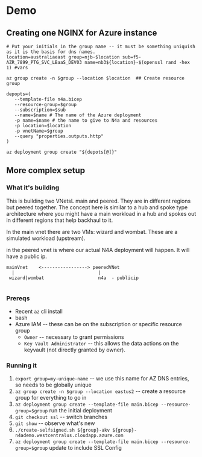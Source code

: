 # Demo

## Creating one NGINX for Azure instance

```
# Put your initials in the group name -- it must be something uniquish as it is the basis for dns names.
location=australiaeast group=njb-$location sub=f5-AZR_7899_PTG_SVC_LBaaS_DEV03 name=nb3${location}-$(openssl rand -hex 1) #vars

az group create -n $group --location $location  ## Create resource group

depopts=(
   --template-file n4a.bicep
   --resource-group=$group
   --subscription=$sub
   --name=$name # The name of the Azure deployment
   -p name=$name # the name to give to N4a and resources
   -p location=$location
   -p vnetName=$group
   --query "properties.outputs.http"
)

az deployment group create "${depots[@]}"

```

## More complex setup
### What it's building

This is building two VNetsL main and peered. They are in different
regions but peered together. The concept here is similar to a hub and
spoke type architecture where you might have a main workload in a hub
and spokes out in different regions that help backhaul to it.

In the main vnet there are two VMs: wizard and wombat. These are a simulated workload (upstream).

in the peered vnet is where our actual N4A deployment will happen. It will have a public ip.

```
mainVnet    <-----------------> peeredVNet
  |                               |
 wizard|wombat                    n4a  - publicip


```

### Prereqs

* Recent `az` cli install
* bash
* Azure IAM -- these can be on the subscription or specific resource group
  * `Owner` -- necessary to grant permissions
  * `Key Vault Administrator` -- this allows the data actions on the keyvault (not directly granted by owner).


### Running it

1. `export group=my-unique-name`  -- we use this name for AZ DNS entries, so needs to be globally unique
2. `az group create -n $group --location eastus2` -- create a resource group for everything to go in
3. `az deployment group create --template-file main.bicep --resource-group=$group` run the initial deployment
4. `git checkout ssl`  -- switch branches
5. `git show` -- observe what's new
6. `./create-selfsigned.sh ${group}-akv ${group}-n4ademo.westcentralus.cloudapp.azure.com`
7. `az deployment group create --template-file main.bicep --resource-group=$group` update to include SSL Config

